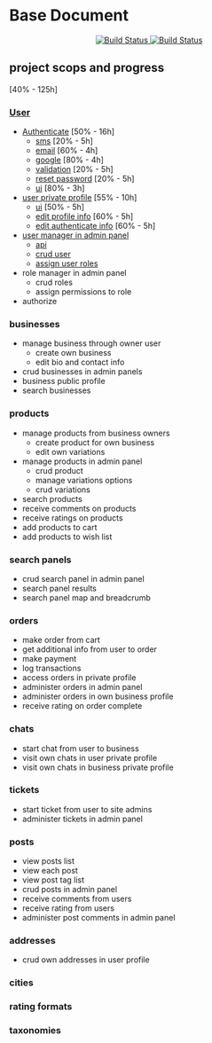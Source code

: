 # Base Document

<p align="center">
<a href="https://travis-ci.org/akbarjimi/base">
    <img src="https://travis-ci.org/akbarjimi/base.svg?branch=develop" alt="Build Status">
</a>
<a href="https://github.styleci.io/repos/159455014">
    <img src="https://github.styleci.io/repos/159455014/shield??style=plastic&branch=develop" alt="Build Status">
</a>
</p>

## project scops and progress
[40% - 125h]

### [User](resources/docs/users.md)
- [Authenticate](resources/docs/users.md#authenticate) [50% - 16h]
    - [sms](resources/docs/users.md#sms) [20% - 5h]
    - [email](resources/docs/users.md#email) [60% - 4h]
    - [google](resources/docs/users.md#google) [80% - 4h]
    - [validation](resources/docs/users.md#sms) [20% - 5h]
    - [reset password](resources/docs/users.md#sms) [20% - 5h]
    - [ui](resources/docs/users.md#ui) [80% - 3h]
- [user private profile](resources/docs/users.md#user-private-profile) [55% - 10h]
    - [ui](resources/docs/users.md#ui-1) [50% - 5h]
    - [edit profile info](resources/docs/users.md#edit-profile-and-authenticate-info) [60% - 5h]
    - [edit authenticate info](resources/docs/users.md#edit-profile-and-authenticate-info) [60% - 5h]
- [user manager in admin panel](resources/docs/users.md#user-manager-in-admin-panel)
    - [api](resources/docs/users.md#api)
    - [crud user](resources/docs/users.md#crud-user)
    - [assign user roles](resources/docs/users.md#assign-user-roles)
- role manager in admin panel
    - crud roles
    - assign permissions to role
- authorize

### businesses
- manage business through owner user
    - create own business
    - edit bio and contact info
- crud businesses in admin panels
- business public profile
- search businesses

### products
- manage products from business owners
    - create product for own business
    - edit own variations
- manage products in admin panel
    - crud product
    - manage variations options
    - crud variations
- search products
- receive comments on products
- receive ratings on products
- add products to cart
- add products to wish list
    
### search panels
- crud search panel in admin panel
- search panel results
- search panel map and breadcrumb
    
### orders
- make order from cart
- get additional info from user to order
- make payment
- log transactions
- access orders in private profile
- administer orders in admin panel
- administer orders in own business profile
- receive rating on order complete

### chats
 - start chat from user to business
 - visit own chats in user private profile
 - visit own chats in business private profile
     
### tickets
- start ticket from user to site admins
- administer tickets in admin panel
    
### posts
- view posts list
- view each post
- view post tag list
- crud posts in admin panel
- receive comments from users
- receive rating from users
- administer post comments in admin panel

### addresses
- crud own addresses in user profile

### cities

### rating formats

### taxonomies